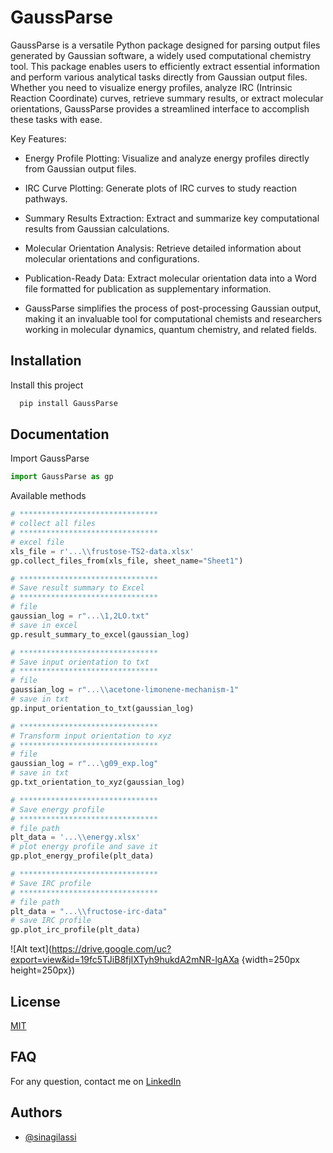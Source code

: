 # GaussParse

GaussParse is a versatile Python package designed for parsing output files generated by Gaussian software, a widely used computational chemistry tool. This package enables users to efficiently extract essential information and perform various analytical tasks directly from Gaussian output files. Whether you need to visualize energy profiles, analyze IRC (Intrinsic Reaction Coordinate) curves, retrieve summary results, or extract molecular orientations, GaussParse provides a streamlined interface to accomplish these tasks with ease.

Key Features:

* Energy Profile Plotting: Visualize and analyze energy profiles directly from Gaussian  output files.

* IRC Curve Plotting: Generate plots of IRC curves to study reaction pathways.
    
* Summary Results Extraction: Extract and summarize key computational results from Gaussian calculations.
    
* Molecular Orientation Analysis: Retrieve detailed information about molecular orientations and configurations.
    
* Publication-Ready Data: Extract molecular orientation data into a Word file formatted for publication as supplementary information.
    
* GaussParse simplifies the process of post-processing Gaussian output, making it an invaluable tool for computational chemists and researchers working in molecular dynamics, quantum chemistry, and related fields.

## Installation

Install this project

```bash
  pip install GaussParse
```
    
## Documentation

Import GaussParse

```python
import GaussParse as gp
```

Available methods

```python
# *******************************
# collect all files
# *******************************
# excel file
xls_file = r'...\\frustose-TS2-data.xlsx'
gp.collect_files_from(xls_file, sheet_name="Sheet1")

# *******************************
# Save result summary to Excel
# *******************************
# file
gaussian_log = r"...\1,2LO.txt"
# save in excel
gp.result_summary_to_excel(gaussian_log)

# *******************************
# Save input orientation to txt
# *******************************
# file
gaussian_log = r"...\\acetone-limonene-mechanism-1"
# save in txt
gp.input_orientation_to_txt(gaussian_log)

# *******************************
# Transform input orientation to xyz
# *******************************
# file
gaussian_log = r"...\g09_exp.log"
# save in txt
gp.txt_orientation_to_xyz(gaussian_log)

# *******************************
# Save energy profile
# *******************************
# file path
plt_data = '...\\energy.xlsx'
# plot energy profile and save it
gp.plot_energy_profile(plt_data)

# *******************************
# Save IRC profile
# *******************************
# file path
plt_data = "...\\fructose-irc-data"
# save IRC profile
gp.plot_irc_profile(plt_data)

```

![Alt text](https://drive.google.com/uc?export=view&id=19fc5TJiB8fjIXTyh9hukdA2mNR-lgAXa {width=250px height=250px})



## License

[MIT](https://choosealicense.com/licenses/mit/)


## FAQ

For any question, contact me on [LinkedIn](https://www.linkedin.com/in/sina-gilassi/) 


## Authors

- [@sinagilassi](https://www.github.com/sinagilassi)


